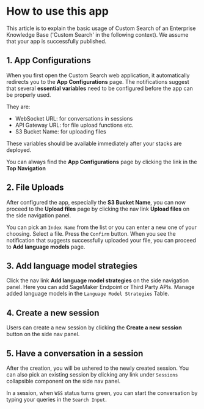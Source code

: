 # How to use this app

This article is to explain the basic usage of Custom Search of an Enterprise Knowledge Base ('Custom Search' in the following context). We assume that your app is successfully published.

## 1. App Configurations

When you first open the Custom Search web application, it automatically redirects you to the **App Configurations** page. The notifications suggest that several **essential variables** need to be configured before the app can be properly used.

They are:

- WebSocket URL: for conversations in sessions
- API Gateway URL: for file upload functions etc.
- S3 Bucket Name: for uploading files

These variables should be available immediately after your stacks are deployed.

You can always find the **App Configurations** page by clicking the link in the **Top Navigation**

## 2. File Uploads

After configured the app, especially the **S3 Bucket Name**, you can now proceed to the **Upload files** page by clicking the nav link **Upload files** on the side navigation panel.

You can pick an `Index Name` from the list or you can enter a new one of your choosing. Select a file. Press the `Confirm` button. When you see the notification that suggests successfully uploaded your file, you can proceed to **Add language models** page.

## 3. Add language model strategies

Click the nav link **Add language model strategies** on the side navigation panel. Here you can add SageMaker Endpoint or Third Party APIs. Manage added language models in the `Language Model Strategies` Table.

## 4. Create a new session

Users can create a new session by clicking the **Create a new session** button on the side nav panel.

## 5. Have a conversation in a session

After the creation, you will be ushered to the newly created session. You can also pick an existing session by clicking any link under `Sessions` collapsible component on the side nav panel.

In a session, when `WSS` status turns green, you can start the conversation by typing your queries in the `Search Input`.
